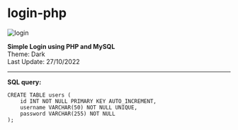 # login-php

![login](https://user-images.githubusercontent.com/26293082/198375652-0fc708a2-94cf-44b5-a435-60c3d2c824db.jpg)

<b>Simple Login using PHP and MySQL</b> <br/>
Theme: Dark <br/>
Last Update: 27/10/2022 <br/>

<hr>

<b>SQL query:</b>
```
CREATE TABLE users (
    id INT NOT NULL PRIMARY KEY AUTO_INCREMENT,
    username VARCHAR(50) NOT NULL UNIQUE,
    password VARCHAR(255) NOT NULL
);
```
